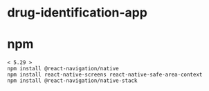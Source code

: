 # drug-identification-app

# npm 

```
< 5.29 > 
npm install @react-navigation/native
npm install react-native-screens react-native-safe-area-context
npm install @react-navigation/native-stack
```
